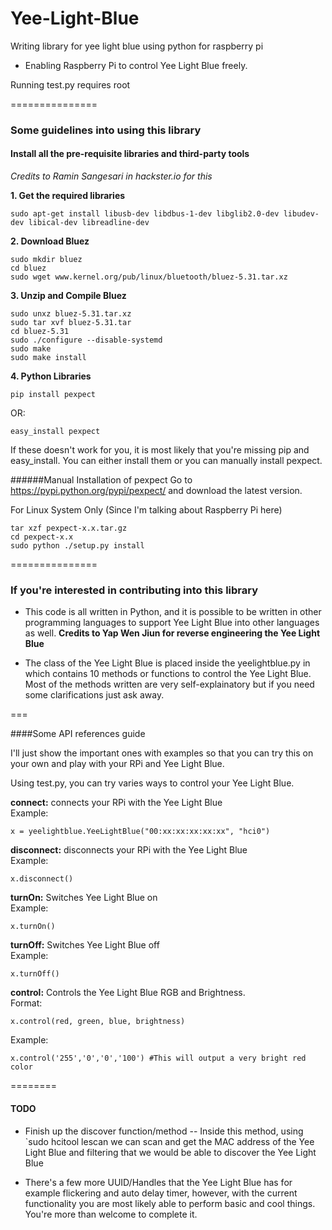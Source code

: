 Yee-Light-Blue
==============

Writing library for yee light blue using python for raspberry pi

- Enabling Raspberry Pi to control Yee Light Blue freely.

Running test.py requires root

===============

### Some guidelines into using this library

#### Install all the pre-requisite libraries and third-party tools

*Credits to Ramin Sangesari in hackster.io for this*

**1. Get the required libraries**
```
sudo apt-get install libusb-dev libdbus-1-dev libglib2.0-dev libudev-dev libical-dev libreadline-dev
```
**2. Download Bluez**
```
sudo mkdir bluez
cd bluez
sudo wget www.kernel.org/pub/linux/bluetooth/bluez-5.31.tar.xz
```
**3. Unzip and Compile Bluez**
```
sudo unxz bluez-5.31.tar.xz
sudo tar xvf bluez-5.31.tar
cd bluez-5.31
sudo ./configure --disable-systemd
sudo make
sudo make install
```

**4. Python Libraries**

`pip install pexpect`

OR:

`easy_install pexpect`

If these doesn't work for you, it is most likely that you're missing pip and easy_install. You can either install them or you can manually install pexpect.

######Manual Installation of pexpect
Go to https://pypi.python.org/pypi/pexpect/ and download the latest version.

For Linux System Only (Since I'm talking about Raspberry Pi here)
```
tar xzf pexpect-x.x.tar.gz
cd pexpect-x.x
sudo python ./setup.py install
```

===============


### If you're interested in contributing into this library

- This code is all written in Python, and it is possible to be written in other programming languages to support Yee Light Blue into other languages as well. **Credits to Yap Wen Jiun for reverse engineering the Yee Light Blue**

- The class of the Yee Light Blue is placed inside the yeelightblue.py in which contains 10 methods or functions to control the Yee Light Blue. Most of the methods written are very self-explainatory but if you need some clarifications just ask away.

===

####Some API references guide

I'll just show the important ones with examples so that you can try this on your own and play with your RPi and Yee Light Blue.

Using test.py, you can try varies ways to control your Yee Light Blue.

**connect:** connects your RPi with the Yee Light Blue<br />
Example:
```
x = yeelightblue.YeeLightBlue("00:xx:xx:xx:xx:xx", "hci0")
```
**disconnect:** disconnects your RPi with the Yee Light Blue<br />
Example:
```
x.disconnect()
```

**turnOn:** Switches Yee Light Blue on<br />
Example:
```
x.turnOn()
```

**turnOff:** Switches Yee Light Blue off<br />
Example:
```
x.turnOff()
```

**control:** Controls the Yee Light Blue RGB and Brightness.<br />
Format:
```
x.control(red, green, blue, brightness)
```
Example:
```
x.control('255','0','0','100') #This will output a very bright red color
```

========
#### TODO
- Finish up the discover function/method
-- Inside this method, using `sudo hcitool lescan we can scan and get the MAC address of the Yee Light Blue and filtering that we would be able to discover the Yee Light Blue

- There's a few more UUID/Handles that the Yee Light Blue has for example flickering and auto delay timer, however, with the current functionality you are most likely able to perform basic and cool things. You're more than welcome to complete it.
